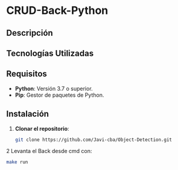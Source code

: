 # CRUD-Back-Python

## Descripción


## Tecnologías Utilizadas


## Requisitos
- **Python**: Versión 3.7 o superior.
- **Pip**: Gestor de paquetes de Python.

## Instalación

1. **Clonar el repositorio**:
   ```bash
   git clone https://github.com/Javi-cba/Object-Detection.git

2 Levanta el Back desde cmd con:
   ```bash
  make run
